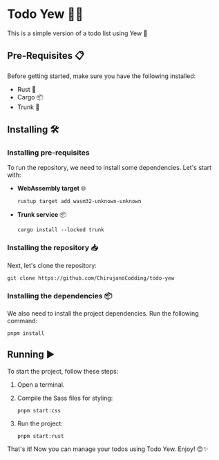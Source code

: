# Todo Yew 📝✅

This is a simple version of a todo list using Yew 🌳

## Pre-Requisites 📋

Before getting started, make sure you have the following installed:

- Rust 🦀
- Cargo 📦
- Trunk 🚂

## Installing 🛠️

### Installing pre-requisites

To run the repository, we need to install some dependencies. Let's start with:

- **WebAssembly target** 🌐

    ```shell
    rustup target add wasm32-unknown-unknown
    ```

- **Trunk service** 📦

    ```shell
    cargo install --locked trunk
    ```

### Installing the repository 📥

Next, let's clone the repository:

```shell
git clone https://github.com/ChirujanoCodding/todo-yew
```

### Installing the dependencies 📦

We also need to install the project dependencies. Run the following command:

```shell
pnpm install
```

## Running ▶️

To start the project, follow these steps:

1. Open a terminal.

2. Compile the Sass files for styling:

    ```shell
    pnpm start:css
    ```

3. Run the project:

    ```shell
    pnpm start:rust
    ```

That's it! Now you can manage your todos using Todo Yew. Enjoy! 😊✨
